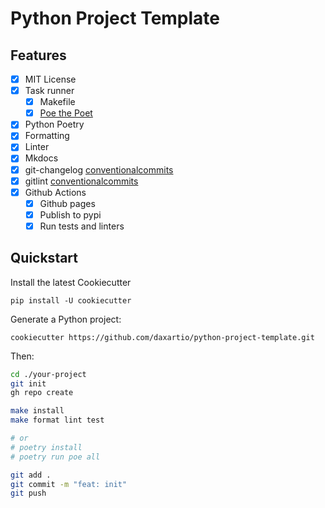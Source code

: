 # Python Project Template

## Features

- [x] MIT License
- [x] Task runner
  - [x] Makefile
  - [x] [Poe the Poet](https://github.com/nat-n/poethepoet)
- [x] Python Poetry
- [x] Formatting
- [x] Linter
- [x] Mkdocs
- [x] git-changelog [conventionalcommits](https://www.conventionalcommits.org/)
- [x] gitlint [conventionalcommits](https://www.conventionalcommits.org/)
- [x] Github Actions
    - [x] Github pages
    - [x] Publish to pypi
    - [x] Run tests and linters

## Quickstart

Install the latest Cookiecutter

```
pip install -U cookiecutter
```

Generate a Python project:

```
cookiecutter https://github.com/daxartio/python-project-template.git
```

Then:

```bash
cd ./your-project
git init
gh repo create

make install
make format lint test

# or
# poetry install
# poetry run poe all

git add .
git commit -m "feat: init"
git push
```
